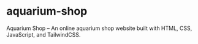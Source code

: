 # aquarium-shop
Aquarium Shop – An online aquarium shop website built with HTML, CSS, JavaScript, and TailwindCSS.
